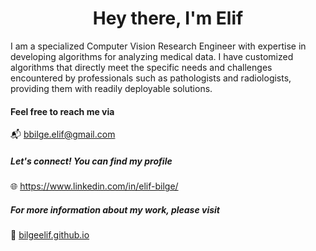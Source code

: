 <h1 align="center">Hey there, I'm Elif</h1>


I am a specialized Computer Vision Research Engineer with expertise in developing algorithms for analyzing medical data. I have customized algorithms that directly meet the specific needs and challenges encountered by professionals such as pathologists and radiologists, providing them with readily deployable solutions.

#### Feel free to reach me via 
:mailbox_with_mail: bbilge.elif@gmail.com

##### Let's connect! You can find my profile 
🌐 https://www.linkedin.com/in/elif-bilge/

##### For more information about my work, please visit
:pushpin: <a href="https://bilgeelif.github.io/">bilgeelif.github.io</a> 
